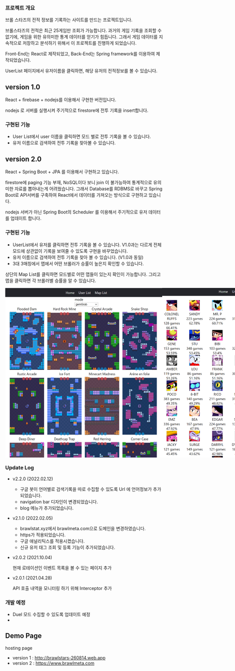 ### 프로젝트 개요

브롤 스타즈의 전적 정보를 기록하는 사이트를 만드는 프로젝트입니다.

브롤스타즈의 전적은 최근 25게임만 조회가 가능합니다. 과거의 게임 기록을 조회할 수 없기에, 게임을 위한 유의미한 통계 데이터를 얻기가 힘듭니다. 그래서 게임 데이터를 지속적으로 저장하고 분석하기 위해서 이 프로젝트를 진행하게 되었습니다.

Front-End는 React로 제작되었고, Back-End는 Spring framework를 이용하여 제작되었습니다.


UserList 페이지에서 유저이름을 클릭하면, 해당 유저의 전적정보를 볼 수 있습니다. 

## version 1.0

React + firebase + nodejs를 이용해서 구현한 버전입니다.

nodejs 로 서버를 실행시켜 주기적으로 firestore에 전투 기록을 insert합니다.

### 구현된 기능

- User List에서 user 이름을 클릭하면 모드 별로 전투 기록을 볼 수 있습니다.
- 유저 이름으로 검색하여 전투 기록을 찾아볼 수 있습니다.

## version 2.0

React + Spring Boot + JPA 를 이용해서 구현하고 있습니다.

firestore에 paging 기능 부재, NoSQL이다 보니 join 이 불가능하여 통계적으로 유의미한 자료를 뽑아내는게 어려웠습니다. 그래서 Database를 RDBMS로 바꾸고 Spring Boot로 API서버를 구축하여 React에서 데이터를 가져오는 방식으로 구현하고 있습니다.

nodejs 서버가 아닌 Spring Boot의 Scheduler 를 이용해서 주기적으로 유저 데이터를 업데이트 합니다.

### 구현된 기능

- UserList에서 유저를 클릭하면 전투 기록을 볼 수 있습니다. V1.0과는 다르게 전체 모드에 상관없이 기록을 보여줄 수 있도록 구현을 바꾸었습니다.
- 유저 이름으로 검색하여 전투 기록을 찾아 볼 수 있습니다. (V1.0과 동일)
- 3대 3매칭에서 맵에서 어떤 브롤러가 승률이 높은지 확인할 수 있습니다.

상단의 Map List를 클릭하면 모드별로 어떤 맵들이 있는지 확인이 가능합니다. 
그리고 맵을 클릭하면 각 브롤러별 승률을 알 수 있습니다.

<div style="display:flex">
<img src="./readmeImage/mapListCapture.PNG" width ="500px">
<img src="./readmeImage/mapCapture.PNG" width ="500px">
</div>

### Update Log

- v2.2.0 (2022.02.12)
  - 구글 봇이 언어별로 검색기록을 따로 수집할 수 있도록 Url 에 언어정보가 추가 되었습니다.
  - navigation bar 디자인이 변경되었습니다.
  - blog 메뉴가 추가되었습니다.
  
- v2.1.0 (2022.02.05)
  - brawlstat.xyz에서 brawlmeta.com으로 도메인을 변경하였습니다.
  - https가 적용되었습니다.
  - 구글 애널리틱스를 적용시켰습니다.
  - 신규 유저 태그 조회 및 등록 기능이 추가되었습니다.
    
- v2.0.2 (2021.10.04)
   
   현재 로테이션인 이벤트 목록을 볼 수 있는 페이지 추가

- v2.0.1 (2021.04.28)

    API 호출 내역을 모니터링 하기 위해 Interceptor 추가

### 개발 예정

- Duel 모드 수집할 수 있도록 업데이트 예정
- 

## Demo Page

hosting page
- version 1 : http://brawlstars-260814.web.app
- version 2 : https://www.brawlmeta.com

